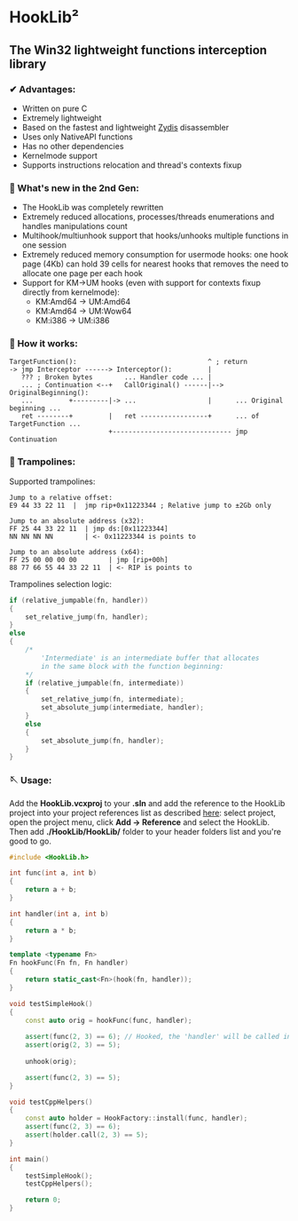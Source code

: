# HookLib²
## The Win32 lightweight functions interception library
### ✔ Advantages:
* Written on pure C
* Extremely lightweight
* Based on the fastest and lightweight [Zydis](https://github.com/zyantific/zydis) disassembler
* Uses only NativeAPI functions
* Has no other dependencies
* Kernelmode support
* Supports instructions relocation and thread's contexts fixup

### 📰 What's new in the 2nd Gen:
* The HookLib was completely rewritten
* Extremely reduced allocations, processes/threads enumerations and handles manipulations count
* Multihook/multiunhook support that hooks/unhooks multiple functions in one session
* Extremely reduced memory consumption for usermode hooks: one hook page (4Kb) can hold 39 cells for nearest hooks that removes the need to allocate one page per each hook
* Support for KM->UM hooks (even with support for contexts fixup directly from kernelmode):
  * KM:Amd64 -> UM:Amd64
  * KM:Amd64 -> UM:Wow64
  * KM:i386 -> UM:i386

### 🔬 How it works:
```
TargetFunction():                                 ^ ; return
-> jmp Interceptor ------> Interceptor():         |
   ??? ; Broken bytes        ... Handler code ... |
   ... ; Continuation <--+   CallOriginal() ------|--> OriginalBeginning():
   ...         +---------|-> ...                  |      ... Original beginning ...
   ret --------+         |   ret -----------------+      ... of TargetFunction ...
                         +------------------------------ jmp Continuation
```
### 🧵 Trampolines:
Supported trampolines:
```assembly
Jump to a relative offset:
E9 44 33 22 11  |  jmp rip+0x11223344 ; Relative jump to ±2Gb only

Jump to an absolute address (x32):
FF 25 44 33 22 11  | jmp ds:[0x11223344]
NN NN NN NN        | <- 0x11223344 is points to

Jump to an absolute address (x64):
FF 25 00 00 00 00        | jmp [rip+00h]
88 77 66 55 44 33 22 11  | <- RIP is points to
```
Trampolines selection logic:
```cpp
if (relative_jumpable(fn, handler))
{
    set_relative_jump(fn, handler);
}
else
{
    /*
        'Intermediate' is an intermediate buffer that allocates
        in the same block with the function beginning:
    */
    if (relative_jumpable(fn, intermediate))
    {
        set_relative_jump(fn, intermediate);
        set_absolute_jump(intermediate, handler); 
    }
    else
    {
        set_absolute_jump(fn, handler);
    }
}
```
### 🪡 Usage:
Add the **HookLib.vcxproj** to your **.sln** and add the reference to the HookLib project into your project references list as described [here](https://docs.microsoft.com/en-us/troubleshoot/cpp/add-references-managed): select project, open the project menu, click **Add -> Reference** and select the HookLib.  
Then add **./HookLib/HookLib/** folder to your header folders list and you're good to go.
```cpp
#include <HookLib.h>

int func(int a, int b)
{
    return a + b;
}

int handler(int a, int b)
{
    return a * b;
}

template <typename Fn>
Fn hookFunc(Fn fn, Fn handler)
{
    return static_cast<Fn>(hook(fn, handler));
}

void testSimpleHook()
{
    const auto orig = hookFunc(func, handler);
    
    assert(func(2, 3) == 6); // Hooked, the 'handler' will be called instead
    assert(orig(2, 3) == 5);
    
    unhook(orig);

    assert(func(2, 3) == 5);
}

void testCppHelpers()
{
    const auto holder = HookFactory::install(func, handler);
    assert(func(2, 3) == 6);
    assert(holder.call(2, 3) == 5);
}

int main()
{
    testSimpleHook();
    testCppHelpers();

    return 0;
}
```
